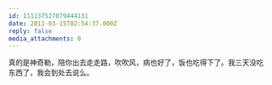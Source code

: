 ```yaml
---
id: 111137527879444131
date: 2011-03-15T02:54:37.000Z
reply: false
media_attachments: 0
---
```


真的是神奇勒，陪你出去走走路，吹吹风，病也好了，饭也吃得下了。我三天没吃东西了，我会到处去说么。

